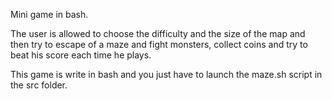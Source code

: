 Mini game in bash.

The user is allowed to choose the difficulty and the size of the map
and then try to escape of a maze and fight monsters, collect coins and try to
beat his score each time he plays.

This game is write in bash and you just have to launch the maze.sh script in the src folder.
